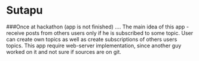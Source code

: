 Sutapu
======


###Once at hackathon (app is not finished) ....
The main idea of this app - receive posts from others users only if he is subscribed to some topic.
User can create own topics as well as create subscriptions of others users topics.
This app require web-server implementation, since another guy worked on it and not sure if sources are on git.
